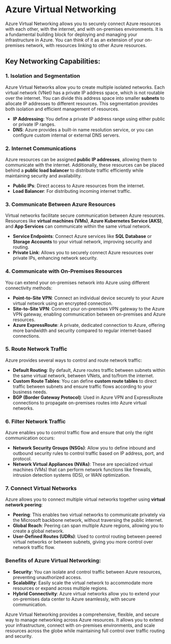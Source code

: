 # Azure Virtual Networking

Azure Virtual Networking allows you to securely connect Azure resources with each other, with the internet, and with on-premises environments. It is a fundamental building block for deploying and managing your infrastructure in Azure. You can think of it as an extension of your on-premises network, with resources linking to other Azure resources.

## Key Networking Capabilities:

### 1. **Isolation and Segmentation**
Azure Virtual Networks allow you to create multiple isolated networks. Each virtual network (VNet) has a private IP address space, which is not routable over the internet. You can divide this address space into smaller **subnets** to allocate IP addresses to different resources. This segmentation provides both isolation and efficient management of resources.

- **IP Addressing**: You define a private IP address range using either public or private IP ranges.
- **DNS**: Azure provides a built-in name resolution service, or you can configure custom internal or external DNS servers.

### 2. **Internet Communications**
Azure resources can be assigned **public IP addresses**, allowing them to communicate with the internet. Additionally, these resources can be placed behind a **public load balancer** to distribute traffic efficiently while maintaining security and availability.

- **Public IPs**: Direct access to Azure resources from the internet.
- **Load Balancer**: For distributing incoming internet traffic.

### 3. **Communicate Between Azure Resources**
Virtual networks facilitate secure communication between Azure resources. Resources like **virtual machines (VMs)**, **Azure Kubernetes Service (AKS)**, and **App Services** can communicate within the same virtual network.

- **Service Endpoints**: Connect Azure services like **SQL Database** or **Storage Accounts** to your virtual network, improving security and routing.
- **Private Link**: Allows you to securely connect Azure resources over private IPs, enhancing network security.

### 4. **Communicate with On-Premises Resources**
You can extend your on-premises network into Azure using different connectivity methods:

- **Point-to-Site VPN**: Connect an individual device securely to your Azure virtual network using an encrypted connection.
- **Site-to-Site VPN**: Connect your on-premises VPN gateway to the Azure VPN gateway, enabling communication between on-premises and Azure resources.
- **Azure ExpressRoute**: A private, dedicated connection to Azure, offering more bandwidth and security compared to regular internet-based connections.

### 5. **Route Network Traffic**
Azure provides several ways to control and route network traffic:

- **Default Routing**: By default, Azure routes traffic between subnets within the same virtual network, between VNets, and to/from the internet.
- **Custom Route Tables**: You can define **custom route tables** to direct traffic between subnets and ensure traffic flows according to your business needs.
- **BGP (Border Gateway Protocol)**: Used in Azure VPN and ExpressRoute connections to propagate on-premises routes into Azure virtual networks.

### 6. **Filter Network Traffic**
Azure enables you to control traffic flow and ensure that only the right communication occurs:

- **Network Security Groups (NSGs)**: Allow you to define inbound and outbound security rules to control traffic based on IP address, port, and protocol.
- **Network Virtual Appliances (NVAs)**: These are specialized virtual machines (VMs) that can perform network functions like firewalls, intrusion detection systems (IDS), or WAN optimization.

### 7. **Connect Virtual Networks**
Azure allows you to connect multiple virtual networks together using **virtual network peering**:

- **Peering**: This enables two virtual networks to communicate privately via the Microsoft backbone network, without traversing the public internet.
- **Global Reach**: Peering can span multiple Azure regions, allowing you to create a global network.
- **User-Defined Routes (UDRs)**: Used to control routing between peered virtual networks or between subnets, giving you more control over network traffic flow.

### Benefits of Azure Virtual Networking:
- **Security**: You can isolate and control traffic between Azure resources, preventing unauthorized access.
- **Scalability**: Easily scale the virtual network to accommodate more resources or expand across multiple regions.
- **Hybrid Connectivity**: Azure virtual networks allow you to extend your on-premises data center to Azure seamlessly, with secure communication.

Azure Virtual Networking provides a comprehensive, flexible, and secure way to manage networking across Azure resources. It allows you to extend your infrastructure, connect with on-premises environments, and scale resources across the globe while maintaining full control over traffic routing and security.
